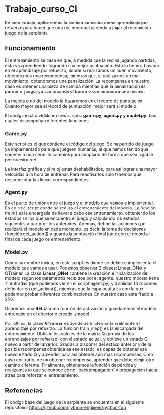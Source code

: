 # Trabajo_curso_CI
En este trabajo, aplicaremos la técnica conocida como aprendizaje por refuerzo para hacer que una red neuronal aprenda a jugar al reconocido juego de la serpiente.

## Funcionamiento
El entrenamiento se basa en que, a medida que la red va jugando partidas, ésta va aprendiendo, logrando una mejor puntuación. Esto lo hemos basado en el aprendizaje por refuerzo, donde si realizamos un buen movimiento, obtendremos una recompensa; mientras que, si realizamos un mal movimiento, obtendremos una penalización. La recompensa en nuestro caso es obtener una pieza de comida mientras que la penalización es perder el juego, ya sea tocando el borde o comiéndose a uno mismo.

La mejora o no del modelo la basaremos en el récord de puntuación. Cuanto mayor sea el récord de puntuación, mejor será el modelo.

El código está dividido en tres scripts: **game.py, agent.py y model.py**. Los cuales desempeñan diferentes funciones.


### Game.py
Este script es el que contiene el código del juego. Se ha partido del juego ya implementado para que jueguen humanos, al que hemos tenido que someter a una serie de cambios para adaptarlo de forma que sea jugable por nuestra red.

La interfaz gráfica y el reloj están deshabilitados, para así lograr una mayor velocidad a la hora de entrenar. Para reactivarlos solo tenemos que descomentar las líneas correspondientes.


### Agent.py
Es el punto de unión entre el juego y el modelo que vamos a implementar. Es en este script donde se realiza el entrenamiento del modelo. La función train() es la encargada de llevar a cabo ese entrenamiento, obteniendo los estados en los que se encuentra el juego y calculando los estados siguientes a partir de los anteriores. Además, define las acciones que realizará el modelo en cada momento, es decir, la toma de decisiones (función get_action()) y guarda la puntuación final junto con el récord al final de cada juego de entrenamiento.


### Model.py
Como su nombre indica, en este script es donde se define e implementa el modelo que vamos a usar. Podemos observar 2 clases: Linear_QNet y QTrainer.
La clase **Linear_QNet** contiene la creación e inicialización del modelo según los parámetros recibidos por el agente. Nuestro modelo tiene 11 entradas (que podemos ver en el script agent.py) y 3 salidas (3 acciones definidas en get_action()), mientras que la capa oculta es con la que podemos probar diferentes combinaciones. En nuestro caso está fijado a 256.

Usaremos una **RELU** como función de activación y guardaremos el modelo entrenado en el directorio creado ./model.

Por último, la clase **QTrainer** es donde se implementa realmente el aprendizaje por refuerzo. La función train_step() es la encargada del entrenamiento. Obtiene los valores de la matriz Q (propia de los aprendizajes por refuerzo) con el estado actual, y obtiene un estado Q nuevo a partir del anterior. Gracias a disponer del estado anterior y de la posible recompensa obtenida en ese estado, es capaz de obtener ese nuevo estado Q y aprender para así obtener aún mas recompensas. O en caso contrario, de no obtener recompensa, aprender que debe elegir otro camino diferente.
Finalmente, obtenemos la función de pérdida y realizamos lo que se conoce como “backpropagation” o propagación hacia atrás para reforzar el entrenamiento.

## Referencias
El código base del juego de la serpiente se encuentra en el siguiente repositorio: https://github.com/python-engineer/python-fun 

